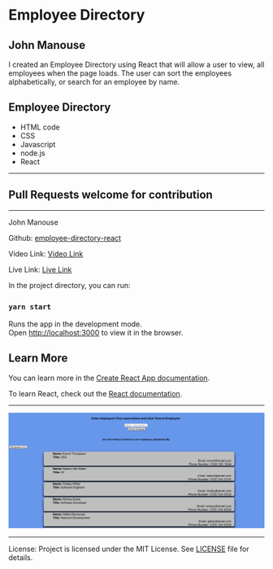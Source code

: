<h1>Employee Directory</h1>
<h2>John Manouse</h2>
<p>I created an Employee Directory using React that will allow a user to view, all employees when the page loads. The user can sort the employees alphabetically, or search for an employee by name.</p>
<p>
</p>
 
<h2>Employee Directory</h2>
<ul>
    <li>HTML code</li>
    <li>CSS</li>
    <li>Javascript</li>
    <li>node.js</li>
    <li>React</li>
</ul>
<hr>
<h2>Pull Requests welcome for contribution</h2>
<hr>
<p>John Manouse</p>

<p>Github: <a href="https://github.com/Mirageg4/employee-directory-react">employee-directory-react</a></p>
<p>Video Link: <a href="https://drive.google.com/file/d/1ZdHNKcbBa4KYfZ8rbLxRRgy7T5ry85c0/view">Video Link</a></p>
<p>Live Link: <a href="https://mirageg4.github.io/employee-directory-react/">Live Link</a></p>




In the project directory, you can run:

### `yarn start`

Runs the app in the development mode.<br />
Open [http://localhost:3000](http://localhost:3000) to view it in the browser.


## Learn More

You can learn more in the [Create React App documentation](https://facebook.github.io/create-react-app/docs/getting-started).

To learn React, check out the [React documentation](https://reactjs.org/).
<hr>
<img src ="./ssEDirect.png"/>
<hr>              
<p>License: Project is licensed under the MIT License. 
See <a href ="LICENSE.md">LICENSE</a> file for details.
